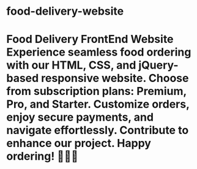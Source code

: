 # food-delivery-website
# Food Delivery FrontEnd Website  Experience seamless food ordering with our HTML, CSS, and jQuery-based responsive website. Choose from subscription plans: Premium, Pro, and Starter. Customize orders, enjoy secure payments, and navigate effortlessly. Contribute to enhance our project. Happy ordering! 🍔🥗🍰
